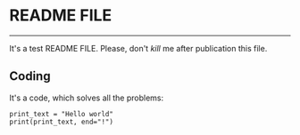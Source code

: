 # **README FILE**

---

It's a test README FILE. Please, don't *kill* me after publication this file.

## Coding

It's a code, which solves all the problems:

```
print_text = "Hello world"
print(print_text, end="!")
```
